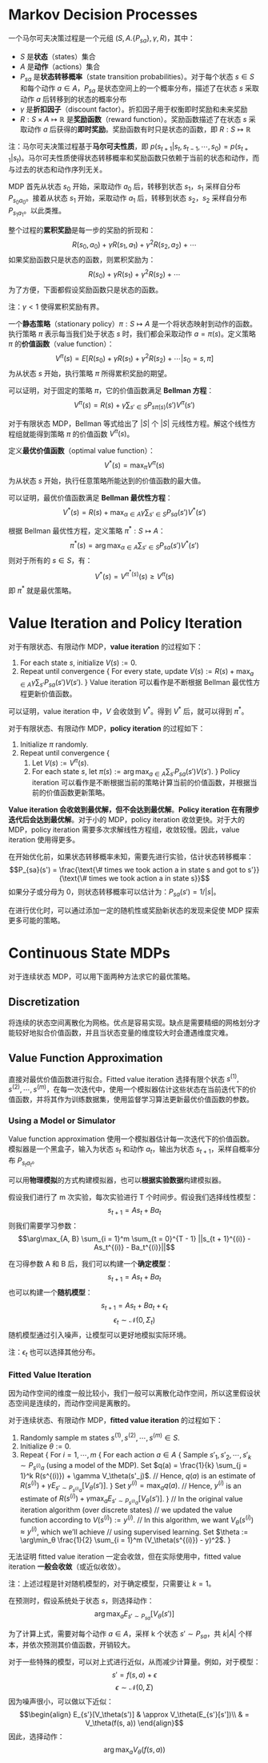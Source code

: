 # Markov Decision Processes
一个马尔可夫决策过程是一个元组 $(S, A. \{P_{sa}\}, \gamma, R)$，其中：
- $S$ 是**状态**（states）集合
- $A$ 是**动作**（actions）集合
- $P_{sa}$ 是**状态转移概率**（state transition probabilities）。对于每个状态 $s \in S$ 和每个动作 $a \in A$，$P_{sa}$ 是状态空间上的一个概率分布，描述了在状态 $s$ 采取动作 $a$ 后转移到的状态的概率分布
- $\gamma$ 是**折扣因子**（discount factor）。折扣因子用于权衡即时奖励和未来奖励
- $R: S \times A \mapsto \mathbb{R}$ 是**奖励函数**（reward function）。奖励函数描述了在状态 $s$ 采取动作 $a$ 后获得的**即时奖励**。奖励函数有时只是状态的函数，即 $R: S \mapsto \mathbb{R}$

注：马尔可夫决策过程基于**马尔可夫性质**，即 $p(s_{t + 1} | s_t, s_{t - 1}, \cdots, s_0) = p(s_{t + 1} | s_t)$。马尔可夫性质使得状态转移概率和奖励函数只依赖于当前的状态和动作，而与过去的状态和动作序列无关。

MDP 首先从状态 $s_0$ 开始，采取动作 $a_0$ 后，转移到状态 $s_1$，$s_1$ 采样自分布 $P_{s_0 a_0}$。接着从状态 $s_1$ 开始，采取动作 $a_1$ 后，转移到状态 $s_2$，$s_2$ 采样自分布 $P_{s_1 a_1}$。以此类推。

整个过程的**累积奖励**是每一步的奖励的折现和：
$$R(s_0, a_0) + \gamma R(s_1, a_1) + \gamma^2 R(s_2, a_2) + \cdots$$
如果奖励函数只是状态的函数，则累积奖励为：
$$R(s_0) + \gamma R(s_1) + \gamma^2 R(s_2) + \cdots$$
为了方便，下面都假设奖励函数只是状态的函数。

注：$\gamma < 1$ 使得累积奖励有界。

一个**静态策略**（stationary policy）$\pi: S \mapsto A$ 是一个将状态映射到动作的函数。执行策略 $\pi$ 表示每当我们处于状态 $s$ 时，我们都会采取动作 $a = \pi(s)$。定义策略 $\pi$ 的**价值函数**（value function）：
$$V^\pi(s) = E[R(s_0) + \gamma R(s_1) + \gamma^2 R(s_2) + \cdots | s_0 = s, \pi]$$
为从状态 $s$ 开始，执行策略 $\pi$ 所得累积奖励的期望。

可以证明，对于固定的策略 $\pi$，它的价值函数满足 **Bellman 方程**：
$$V^\pi(s) = R(s) + \gamma \sum_{s' \in S} P_{s \pi(s)}(s') V^\pi(s')$$

对于有限状态 MDP，Bellman 等式给出了 $|S|$ 个 $|S|$ 元线性方程。解这个线性方程组就能得到策略 $\pi$ 的价值函数 $V^\pi(s)$。

定义**最优价值函数**（optimal value function）：
$$V^*(s) = \max_\pi V^\pi (s)$$
为从状态 $s$ 开始，执行任意策略所能达到的价值函数的最大值。

可以证明，最优价值函数满足 **Bellman 最优性方程**：
$$V^*(s) = R(s) + \max_{\alpha \in A} \gamma \sum_{s' \in S} P_{sa}(s') V^*(s')$$

根据 Bellman 最优性方程，定义策略 $\pi^*: S \mapsto A$：
$$\pi^*(s) = \arg\max_{\alpha \in A} \sum_{s' \in S} P_{sa}(s') V^*(s')$$
则对于所有的 $s \in S$，有：
$$V^*(s) = V^{\pi^*(s)}(s) \geq V^\pi(s)$$
即 $\pi^*$ 就是最优策略。

# Value Iteration and Policy Iteration
对于有限状态、有限动作 MDP，**value iteration** 的过程如下：
1. For each state $s$, initialize $V (s) := 0$. 
2. Repeat until convergence { 
	For every state, update $V(s) := R(s) + \max_{a \in A} \gamma \sum_{s'} P_{sa}(s') V (s')$.
	}
Value iteration 可以看作是不断根据 Bellman 最优性方程更新价值函数。

可以证明，value iteration 中，$V$ 会收敛到 $V^*$。得到 $V^*$ 后，就可以得到 $\pi^*$。

对于有限状态、有限动作 MDP，**policy iteration** 的过程如下：
1. Initialize $\pi$ randomly. 
2. Repeat until convergence { 
	1. Let $V(s) := V^\pi(s)$. 
	2. For each state $s$, let $π(s) := \arg\max_{a \in A} \sum_{s'} P_{sa}(s') V(s')$. 
	}
Policy iteration 可以看作是不断根据当前的策略计算当前的价值函数，并根据当前的价值函数更新策略。

**Value iteration 会收敛到最优解，但不会达到最优解**。**Policy iteration 在有限步迭代后会达到最优解**。对于小的 MDP，policy iteration 收敛更快。对于大的 MDP，policy iteration 需要多次求解线性方程组，收敛较慢。因此，value iteration 使用得更多。

在开始优化前，如果状态转移概率未知，需要先进行实验，估计状态转移概率：
$$P_{sa}(s') = \frac{\text{\# times we took action a in state s and got to s'}}{\text{\# times we took action a in state s}}$$
如果分子或分母为 0，则状态转移概率可以估计为：$P_{sa}(s') = 1 / |s|$。

在进行优化时，可以通过添加一定的随机性或奖励新状态的发现来促使 MDP 探索更多可能的策略。

# Continuous State MDPs
对于连续状态 MDP，可以用下面两种方法求它的最优策略。
## Discretization
将连续的状态空间离散化为网格。优点是容易实现。缺点是需要精细的网格划分才能较好地拟合价值函数，并且当状态变量的维度较大时会遭遇维度灾难。
## Value Function Approximation
直接对最优价值函数进行拟合。Fitted value iteration 选择有限个状态 $s^{(1)}, s^{(2)}, \cdots, s^{(m)}$，在每一次迭代中，使用一个模拟器估计这些状态在当前迭代下的价值函数，并将其作为训练数据集，使用监督学习算法更新最优价值函数的参数。
### Using a Model or Simulator
Value function approximation 使用一个模拟器估计每一次迭代下的价值函数。模拟器是一个黑盒子，输入为状态 $s_t$ 和动作 $a_t$，输出为状态 $s_{t + 1}$，采样自概率分布 $P_{s_t a_t}$。

可以用**物理模拟**的方式构建模拟器，也可以**根据实验数据**构建模拟器。

假设我们进行了 m 次实验，每次实验进行 T 个时间步。假设我们选择线性模型：
$$s_{t + 1} = As_t + Ba_t$$
则我们需要学习参数：
$$\arg\max_{A, B} \sum_{i = 1}^m \sum_{t = 0}^{T - 1} ||s_{t + 1}^{(i)} - As_t^{(i)} - Ba_t^{(i)}||$$

在习得参数 A 和 B 后，我们可以构建一个**确定模型**：
$$s_{t + 1} = As_t + Ba_t$$
也可以构建一个**随机模型**：
$$s_{t + 1} = As_t + Ba_t + \epsilon_t$$
$$\epsilon_t \sim \mathcal{N}(0, \Sigma_t)$$
随机模型通过引入噪声，让模型可以更好地模拟实际环境。

注：$\epsilon_t$ 也可以选择其他分布。
### Fitted Value Iteration
因为动作空间的维度一般比较小，我们一般可以离散化动作空间，所以这里假设状态空间是连续的，而动作空间是离散的。

对于连续状态、有限动作 MDP，**fitted value iteration** 的过程如下：
1. Randomly sample m states $s^{(1)}, s^{(2)}, \cdots, s^{(m)} \in S$. 
2. Initialize $\theta := 0$. 
3. Repeat { 
	For $i = 1, \cdots, m$ { 
		For each action $a \in A$ { 
			Sample $s'_1, s'_2, \cdots, s'_k \sim P_{s^{(i)}a}$ (using a model of the MDP). 
			Set $q(a) = \frac{1}{k} \sum_{j = 1}^k R(s^{(i)}) + \gamma V_\theta(s'_j)$. 
			// Hence, $q(a)$ is an estimate of $R(s^{(i)}) + \gamma E_{s' \sim P_{s^{(i)}a}}[V_\theta(s')]$. 
		} 
		Set $y^{(i)} = \max_a q(a)$. 
		// Hence, $y^{(i)}$ is an estimate of $R(s^{(i)}) + \gamma \max_a E_{s' \sim P_{s^{(i)}a}}[V_\theta(s')]$. 
	} 
	// In the original value iteration algorithm (over discrete states) 
	// we updated the value function according to $V(s^{(i)}) := y^{(i)}$. 
	// In this algorithm, we want $V_\theta(s^{(i)}) \approx y^{(i)}$, which we’ll achieve 
	// using supervised learning. 
	Set $\theta := \arg\min_θ \frac{1}{2} \sum_{i = 1}^m (V_\theta(s^{(i)}) - y)^2$.
	}

无法证明 fitted value iteration 一定会收敛，但在实际使用中，fitted value iteration **一般会收敛**（或近似收敛）。

注：上述过程是针对随机模型的，对于确定模型，只需要让 $k = 1$。

在预测时，假设系统处于状态 $s$，则选择动作：
$$\arg\max_a E_{s' \sim P_{sa}}[V_\theta(s')]$$

为了计算上式，需要对每个动作 $a \in A$，采样 k 个状态 $s' \sim P_{sa}$，共 $k|A|$ 个样本，并依次预测其价值函数，开销较大。

对于一些特殊的模型，可以对上式进行近似，从而减少计算量。例如，对于模型：
$$s' = f(s, a) + \epsilon$$
$$\epsilon \sim \mathcal{N}(0, \Sigma)$$
因为噪声很小，可以做以下近似：
$$\begin{align}
E_{s'}[V_\theta(s')] & \approx V_\theta(E_{s'}[s'])\\
& = V_\theta(f(s, a))
\end{align}$$
因此，选择动作：
$$\arg\max_a V_\theta(f(s, a))$$




